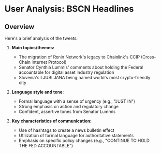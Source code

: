 # User Analysis: BSCN Headlines

## Overview

Here's a brief analysis of the tweets:

1. **Main topics/themes:**
   - The migration of Ronin Network's legacy to Chainlink's CCIP (Cross-Chain Internet Protocol)
   - Senator Cynthia Lummis' comments about holding the Federal accountable for digital asset industry regulation
   - Slovenia's LJUBLJANA being named world's most crypto-friendly city

2. **Language style and tone:**
   - Formal language with a sense of urgency (e.g., "JUST IN")
   - Strong emphasis on action and regulatory change
   - Confident, assertive tones from Senator Lummis

3. **Key characteristics of communication:**
   - Use of hashtags to create a news bulletin effect
   - Utilization of formal language for authoritative statements
   - Emphasis on specific policy changes (e.g., "CONTINUE TO HOLD THE FED ACCOUNTABLE")